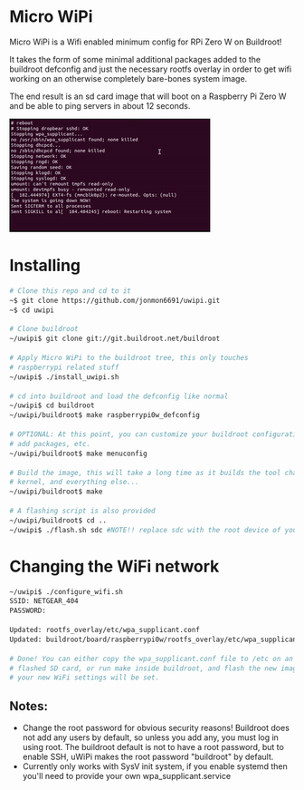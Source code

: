 # Micro WiPi
Micro WiPi is a Wifi enabled minimum config for RPi Zero W on Buildroot!

It takes the form of some minimal additional packages added to the
buildroot defconfig and just the necessary rootfs overlay in order to
get wifi working on an otherwise completely bare-bones system image.

The end result is an sd card image that will boot on a Raspberry Pi Zero W 
and be able to ping servers in about 12 seconds.

![Boot demo video](doc/boot_demo.gif)

# Installing

```bash
# Clone this repo and cd to it
~$ git clone https://github.com/jonmon6691/uwipi.git
~$ cd uwipi

# Clone buildroot
~/uwipi$ git clone git://git.buildroot.net/buildroot

# Apply Micro WiPi to the buildroot tree, this only touches
# raspberrypi related stuff
~/uwipi$ ./install_uwipi.sh

# cd into buildroot and load the defconfig like normal
~/uwipi$ cd buildroot
~/uwipi/buildroot$ make raspberrypi0w_defconfig

# OPTIONAL: At this point, you can customize your buildroot configuration,
# add packages, etc.
~/uwipi/buildroot$ make menuconfig

# Build the image, this will take a long time as it builds the tool chain,
# kernel, and everything else...
~/uwipi/buildroot$ make

# A flashing script is also provided
~/uwipi/buildroot$ cd ..
~/uwipi$ ./flash.sh sdc #NOTE!! replace sdc with the root device of your sd card
```

# Changing the WiFi network
``` bash
~/uwipi$ ./configure_wifi.sh
SSID: NETGEAR_404
PASSWORD: 

Updated: rootfs_overlay/etc/wpa_supplicant.conf
Updated: buildroot/board/raspberrypi0w/rootfs_overlay/etc/wpa_supplicant.conf

# Done! You can either copy the wpa_supplicant.conf file to /etc on an already
# flashed SD card, or run make inside buildroot, and flash the new image and
# your new WiFi settings will be set.

```
## Notes:
* Change the root password for obvious security reasons! Buildroot does not add
any users by default, so unless you add any, you must log in using root. 
The buildroot default is not to have a root password, but to enable SSH,
uWiPi makes the root password "buildroot" by default. 
* Currently only works with SysV init system, if you enable systemd then you'll need to provide your own wpa\_supplicant.service

